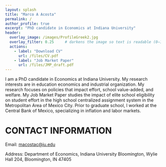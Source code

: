 ```yaml
---
layout: splash
title: "Marco A Acosta"
permalink: /
author_profile: true
excerpt: "PhD candidate in Economics at Indiana University"
header:
  overlay_image: /images/ProfileGreek2.jpg
  overlay_filter: 0.25     # darkens the image so text is readable (0–1)
  actions:
    - label: "Download CV"
      url: /files/CV.pdf
    - label: "Job Market Paper"
      url: /files/JMP_draft.pdf
---
```



I am a PhD candidate in Economics at Indiana University. My research interests are in education economics and industrial organization. My research focuses on policies that impact effort, school value-added, and welfare. My Job Market Paper studies the impact of elite school eligibility on student effort in the high school centralized assignment system in the Metropolitan Area of Mexico City. Prior to graduate school, I worked at the Central Bank of Mexico, specializing in inflation and labor markets.

CONTACT INFORMATION
======

Email: macostac@iu.edu

Address: Department of Economics, Indiana University Bloomington, Wylie Hall 204, Bloomington, IN 47405
